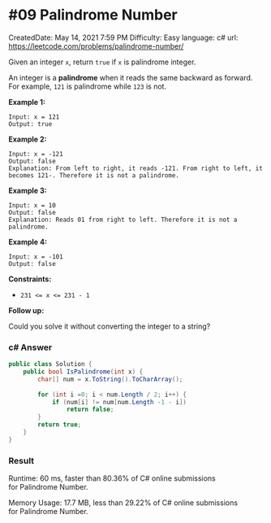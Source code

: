 # #09 Palindrome Number

CreatedDate: May 14, 2021 7:59 PM
Difficulty: Easy
language: c#
url: https://leetcode.com/problems/palindrome-number/

Given an integer `x`, return `true` if `x` is palindrome integer.

An integer is a **palindrome** when it reads the same backward as forward. For example, `121` is palindrome while `123` is not.

**Example 1:**

```
Input: x = 121
Output: true

```

**Example 2:**

```
Input: x = -121
Output: false
Explanation: From left to right, it reads -121. From right to left, it becomes 121-. Therefore it is not a palindrome.

```

**Example 3:**

```
Input: x = 10
Output: false
Explanation: Reads 01 from right to left. Therefore it is not a palindrome.

```

**Example 4:**

```
Input: x = -101
Output: false

```

**Constraints:**

- `231 <= x <= 231 - 1`

**Follow up:**

Could you solve it without converting the integer to a string?

### c# Answer

```csharp
public class Solution {
    public bool IsPalindrome(int x) {
        char[] num = x.ToString().ToCharArray();
        
        for (int i =0; i < num.Length / 2; i++) {
            if (num[i] != num[num.Length -1 - i])
                return false;
        }
        return true;
    }
}
```

### Result

Runtime: 60 ms, faster than 80.36% of C# online submissions for Palindrome Number.

Memory Usage: 17.7 MB, less than 29.22% of C# online submissions for Palindrome Number.